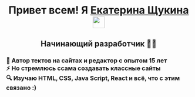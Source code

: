 
  
<h1 align="center">Привет всем! Я <a href="https://katenota.tilda.ws/" target="_blank">Екатерина Щукина</a> 
<img src="https://github.com/blackcater/blackcater/raw/main/images/Hi.gif" height="32"/></h1>
<h2 align="center">Начинающий разработчик 👩‍💻</h2>
<h3>👀 Автор тектов на сайтах и редактор с опытом 15 лет <br>
⚡ Но стремлюсь ссама создавать классные сайты<br>
🔍 Изучаю HTML, CSS, Java Script, React и всё, что с этим связано :)</h3>
